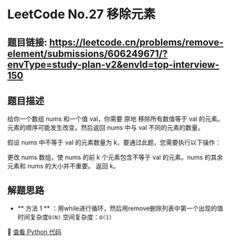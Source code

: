 # LeetCode No.27 移除元素

## 题目链接: https://leetcode.cn/problems/remove-element/submissions/606249671/?envType=study-plan-v2&envId=top-interview-150

## 题目描述
给你一个数组 nums 和一个值 val，你需要 原地 移除所有数值等于 val 的元素。元素的顺序可能发生改变。然后返回 nums 中与 val 不同的元素的数量。

假设 nums 中不等于 val 的元素数量为 k，要通过此题，您需要执行以下操作：

更改 nums 数组，使 nums 的前 k 个元素包含不等于 val 的元素。nums 的其余元素和 nums 的大小并不重要。
返回 k。

## 解题思路
- ** 方法 1 ** ：用while进行循环，然后用remove删除列表中第一个出现的值 时间复杂度`O(N)` 空间复杂度：`O(1)`


📌 [查看 Python 代码](../solutions/python/No_027_移除元素.py)